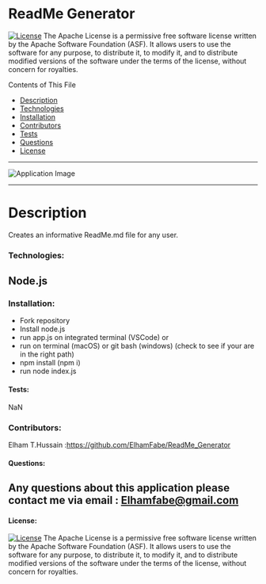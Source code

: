 # ReadMe Generator
  [![License](https://img.shields.io/badge/License-Apache%202.0-blue.svg)](https://opensource.org/licenses/Apache-2.0)
The Apache License is a permissive free software license written by the Apache Software Foundation (ASF). It allows users to use the software for any purpose, to distribute it, to modify it, and to distribute modified versions of the software under the terms of the license, without concern for royalties.

  Contents of This File
  * [Description](#description)
  * [Technologies](#technologies)
  * [Installation](#installation)
  * [Contributors](#contributors)
  * [Tests](#tests)
  * [Questions](#questions)
  * [License](#license)
  ---
  ![Application Image]()

  ---
  # Description  
  Creates an informative ReadMe.md file for any user.

  ### Technologies:
  Node.js
 ---

  ### Installation:
  - Fork repository
 - Install node.js
 - run app.js on integrated terminal (VSCode) or
 - run on terminal (macOS) or git bash (windows) (check to see if your are in the right path)
 - npm install (npm i)
 - run node index.js

  #### Tests:
NaN

  ### Contributors:
Elham T.Hussain :https://github.com/ElhamFabe/ReadMe_Generator

  #### Questions:
Any questions about this application please contact me via email : Elhamfabe@gmail.com
 ---
  #### License:
  [![License](https://img.shields.io/badge/License-Apache%202.0-blue.svg)](https://opensource.org/licenses/Apache-2.0)
The Apache License is a permissive free software license written by the Apache Software Foundation (ASF). It allows users to use the software for any purpose, to distribute it, to modify it, and to distribute modified versions of the software under the terms of the license, without concern for royalties.
  
